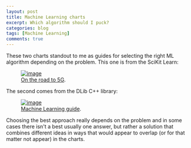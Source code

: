 ```yaml
---
layout: post
title: Machine Learning charts 
excerpt: Which algorithm should I puck?
categories: blog
tags: [Machine Learning]
comments: true
---
```



These two charts standout to me as guides for selecting the right ML algorithm depending on the problem.  This one is from the SciKit Learn:

<figure>
	<a href="http://www.comsoc.org/blog/infographic-ieee-ctn-road-5g"><img src="http://www.comsoc.org/sites/default/files/u36/5g_infographic2.jpg" alt="image"></a>
	<figcaption><a href="http://www.comsoc.org/blog/infographic-ieee-ctn-road-5g" title="On the road to 5G">On the road to 5G</a>.</figcaption>
</figure>


The second comes from the DLib C++ library:

<figure>
	<a href="http://dlib.net/ml.html/"><img src="http://dlib.net/ml_guide.svg" alt="image"></a>
	<figcaption><a href="http://dlib.net/ml.html/" title="Machine Learning guide">Machine Learning guide</a>.</figcaption>
</figure>


Choosing the best approach really depends on the problem and in some cases there isn't a best usually one answer, but rather a solution that combines different ideas in ways that would appear to overlap (or for that matter not appear) in the charts.
